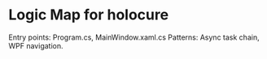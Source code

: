 # Logic Map for holocure

Entry points: Program.cs, MainWindow.xaml.cs
Patterns: Async task chain, WPF navigation.